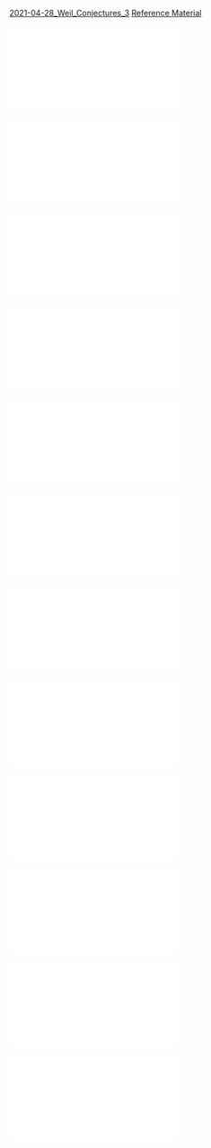 
[2021-04-28_Weil_Conjectures_3](../zets/2021-04-28_Weil_Conjectures_3.md)
[Reference Material](Reference%20Material)

![](1509.00797.pdf)

![](ag.pdf)

![](baby16.pdf)

![](Computing%20Zeta%20Functions.pdf)

![](Computing%20Zeta%20over%20FF.pdf)

![](euclid.bams.1183513798.pdf)

![](Gauss%20Jacobi%20Sums.pdf)

![](zettelkasten/figures/weil.pdf)

![](zettelkasten/figures/weil%20(1).pdf)

![](zettelkasten/figures/Weil%201.pdf)

![](zettelkasten/figures/weil-preprint1.pdf)

![](zettelkasten/figures/zeta_book.pdf)